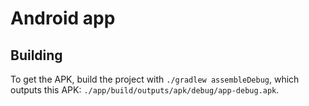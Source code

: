 # Android app

## Building
To get the APK, build the project with `./gradlew assembleDebug`, which outputs this APK: `./app/build/outputs/apk/debug/app-debug.apk`.
